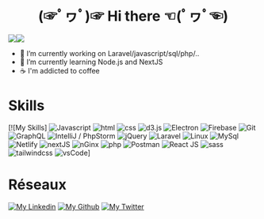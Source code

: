 
<center> <h1> (☞ﾟヮﾟ)☞         Hi there         ☜(ﾟヮﾟ☜)</h1> </center>


<img src="https://github-stats-alpha.vercel.app/api?username=ppoupardin&cc=000&tc=fff&bc=000"/><img src="https://github-readme-stats.vercel.app/api/top-langs/?username=ppoupardin&count_private=true&show_icons=true&layout=compact&theme=cobalt"/>


- 🔭 I’m currently working on Laravel/javascript/sql/php/..
- 🌱 I’m currently learning Node.js and NextJS
- ☕ I'm addicted to coffee

# Skills
[![My Skills]
<img title="Javascript" src="https://skillicons.dev/icons?i=js"/>
<img title="html" src="https://skillicons.dev/icons?i=html"/>
<img title="css" src="https://skillicons.dev/icons?i=css"/>
<img title="d3.js" src="https://skillicons.dev/icons?i=d3"/>
<img title="Electron" src="https://skillicons.dev/icons?i=electron"/>
<img title="Firebase" src="https://skillicons.dev/icons?i=firebase"/>
<img title="Git" src="https://skillicons.dev/icons?i=git"/>
<img title="GraphQL" src="https://skillicons.dev/icons?i=graphql"/>
<img title="IntelliJ / PhpStorm" src="https://skillicons.dev/icons?i=idea"/>
<img title="jQuery" src="https://skillicons.dev/icons?i=jquery"/>
<img title="Laravel" src="https://skillicons.dev/icons?i=laravel"/>
<img title="Linux" src="https://skillicons.dev/icons?i=linux"/>
<img title="MySql" src="https://skillicons.dev/icons?i=mysql"/>
<img title="Netlify" src="https://skillicons.dev/icons?i=netlify"/>
<img title="nextJS" src="https://skillicons.dev/icons?i=nextjs"/>
<img title="nGinx" src="https://skillicons.dev/icons?i=nginx"/>
<img title="php" src="https://skillicons.dev/icons?i=php"/>
<img title="Postman" src="https://skillicons.dev/icons?i=postman"/>
<img title="React JS" src="https://skillicons.dev/icons?i=react"/>
<img title="sass" src="https://skillicons.dev/icons?i=sass"/>
<img title="tailwindcss" src="https://skillicons.dev/icons?i=tailwind"/>
<img title="vsCode" src="https://skillicons.dev/icons?i=vscode"/>]
# Réseaux
[![My Linkedin](https://skillicons.dev/icons?i=linkedin)](https://www.linkedin.com/in/pierre-emmanuel-poupardin-603b07137/)
[![My Github](https://skillicons.dev/icons?i=github)](https://github.com/ppoupardin)
[![My Twitter](https://skillicons.dev/icons?i=twitter)](https://twitter.com/PepPeeuh)
